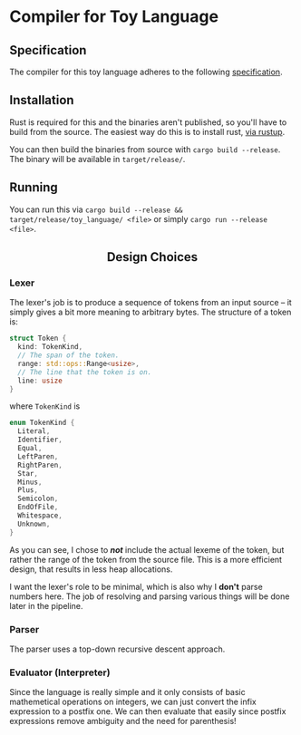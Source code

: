 # Compiler for Toy Language

## Specification
The compiler for this toy language adheres to the following [specification].

## Installation
Rust is required for this and the binaries aren't published, so you'll have to build from the source. The easiest way do this is to install rust, [via rustup](https://www.rust-lang.org/tools/install).

You can then build the binaries from source with `cargo build --release`. The binary will be available in `target/release/`.

## Running
You can run this via `cargo build --release && target/release/toy_language/ <file>` or simply `cargo run --release <file>`.

<h2 align=center> Design Choices </h2>

### Lexer
The lexer's job is to produce a sequence of tokens from an input source – it simply gives a bit more meaning to arbitrary bytes. The structure of a token is:

```rust
struct Token {
  kind: TokenKind,
  // The span of the token.
  range: std::ops::Range<usize>,
  // The line that the token is on.
  line: usize
}
```
where `TokenKind` is
```rust
enum TokenKind {
  Literal,
  Identifier,
  Equal,
  LeftParen,
  RightParen,
  Star,
  Minus,
  Plus,
  Semicolon,
  EndOfFile,
  Whitespace,
  Unknown,
}
```
As you can see, I chose to ***not*** include the actual lexeme of the token, but rather the range of the token from the source file. This is a more efficient design, that results in less heap allocations.

I want the lexer's role to be minimal, which is also why I **don't** parse numbers here. The job of resolving and parsing various things will be done later in the pipeline.

### Parser
The parser uses a top-down recursive descent approach.

### Evaluator (Interpreter)
Since the language is really simple and it only consists of basic mathemetical operations on integers, we can just convert the infix expression to a postfix one. We can then evaluate that easily since postfix expressions remove ambiguity and the need for parenthesis!


[specification]: SPECIFICATION.md
